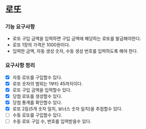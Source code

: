 # 로또

### 기능 요구사항

- 로또 구입 금액을 입력하면 구입 금액에 해당하는 로또를 발급해야한다.
- 로또 1장의 가격은 1000원이다.
- 입력한 금액, 자동 생성 숫자, 수동 생성 번호를 입력하도록 해야 한다.

### 요구사항 정리

- [x] 자동 로또를 구입할수 있다.
- [x] 로또 숫자의 범위는 1부터 45까지이다.
- [x] 로또 구입 금액을 입력할수 있다.
- [x] 당첨 로또를 생성할수 있다.
- [x] 당첨 통계를 확인할수 있다.
- [x] 로또 2등(5개 숫자 일치, 보너스 숫자 일치)을 추첨할수 있다.
- [ ] 수동 로또를 구입할수 있다.
- [ ] 수동 로또 구입 수, 번호를 입력받을수 있다.
